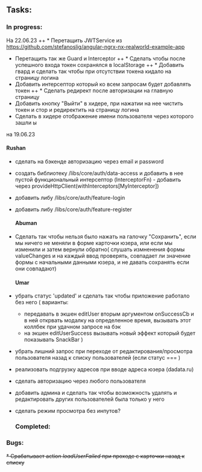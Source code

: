 ## Tasks:
  ### In progress:
На 22.06.23
++ * Перетащить JWTService из https://github.com/stefanoslig/angular-ngrx-nx-realworld-example-app
* Перетащить так же Guard и Interceptor
++ * Сделать чтобы после успешного входа токен сохранялся в localStorage
++ * Добавить гвард и сделать так чтобы при отсутствии токена кидало на страницу логина
* Добавить интерсептор который ко всем запросам будет добавлять токен
++ * Сделать редирект после авторизации на главную страницу
* Добавить кнопку "Выйти" в хидере, при нажатии на нее чистить токен и стор и редиректить на страницу логина
* Сделать в хидере отображение имени пользователя через которого зашли
ы

на 19.06.23

  #### Rushan
* сделать на бэкенде авторизацию через email и password
* создать библиотеку /libs/core/auth/data-access и добавить в нее пустой функциональный интерсептор (InterceptorFn) - добавить через provideHttpClient(withInterceptors[MyInterceptor])
* добавить либу /libs/core/auth/feature-login
* добавить либу /libs/core/auth/feature-register

  #### Abuman
* Сделать так чтобы нельзя было нажать на галочку "Сохранить", если мы ничего не меняли в форме карточки юзера, или если мы изменили и затем вернули обратно(
    слушать измненения формы valueChanges и на каждый ввод проверять, совпадает ли значение формы с начальными данными юзера, и не давать сохранять если они совпадают)

  #### Umar
* убрать статус 'updated' и сделать так чтобы приложение работало без него (
  варианты:
  - передавать в экшен editUser вторым аргументом onSuccessCb и в ней открвать модалку на определенное время, вызывать этот коллбек при удачном запросе на бэк
  - на экшен editUserSuccess вызывать новый эффект который будет показывать SnackBar
    )



* убрать лишний запрос при переходе от редактирования/просмотра пользователя назад к списку пользователей (если статус === )
* реализовать подгрузку адресов при вводе адреса юзера (dadata.ru)
* сделать авторизацию через любого пользователя
* добавить админа и сделать так чтобы возможность удалять и редактировать других пользователей была только у него


* сделать режим просмотра без инпутов?

  ### Completed:


### Bugs:

~~* Срабатывает action _loadUserFailed_ при проходе с карточки назад к списку~~

